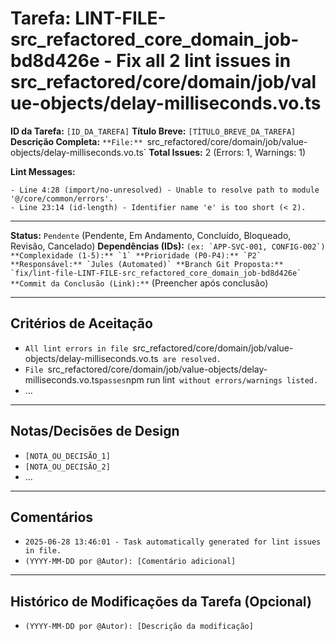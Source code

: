 # Tarefa: LINT-FILE-src_refactored_core_domain_job-bd8d426e - Fix all 2 lint issues in src_refactored/core/domain/job/value-objects/delay-milliseconds.vo.ts

**ID da Tarefa:** `[ID_DA_TAREFA]`
**Título Breve:** `[TÍTULO_BREVE_DA_TAREFA]`
**Descrição Completa:**
`**File:** `src_refactored/core/domain/job/value-objects/delay-milliseconds.vo.ts`
**Total Issues:** 2 (Errors: 1, Warnings: 1)

**Lint Messages:**

```text
- Line 4:28 (import/no-unresolved) - Unable to resolve path to module '@/core/common/errors'.
- Line 23:14 (id-length) - Identifier name 'e' is too short (< 2).
````

---

**Status:** `Pendente` (Pendente, Em Andamento, Concluído, Bloqueado, Revisão, Cancelado)
**Dependências (IDs):** `` (ex: `APP-SVC-001, CONFIG-002`)
**Complexidade (1-5):** `1`
**Prioridade (P0-P4):** `P2`
**Responsável:** `Jules (Automated)`
**Branch Git Proposta:** `fix/lint-file-LINT-FILE-src_refactored_core_domain_job-bd8d426e`
**Commit da Conclusão (Link):** `` (Preencher após conclusão)

---

## Critérios de Aceitação
- `All lint errors in file `src_refactored/core/domain/job/value-objects/delay-milliseconds.vo.ts` are resolved.`
- `File `src_refactored/core/domain/job/value-objects/delay-milliseconds.vo.ts` passes `npm run lint` without errors/warnings listed.`
- ...

---

## Notas/Decisões de Design
- `[NOTA_OU_DECISÃO_1]`
- `[NOTA_OU_DECISÃO_2]`
- ...

---

## Comentários
- `2025-06-28 13:46:01 - Task automatically generated for lint issues in file.`
- `(YYYY-MM-DD por @Autor): [Comentário adicional]`

---

## Histórico de Modificações da Tarefa (Opcional)
- `(YYYY-MM-DD por @Autor): [Descrição da modificação]`
